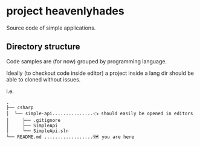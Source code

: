 # project heavenlyhades

Source code of simple applications.

## Directory structure

Code samples are (for now) grouped by programming language.

Ideally (to checkout code inside editor) a project inside a lang dir should be
able to cloned without issues.

i.e.

```cli
.
├── csharp
│  └── simple-api...............👈 should easily be opened in editors
│     ├── .gitignore
│     ├── SimpleApi
│     └── SimpleApi.sln
└── README.md ..................🗺️ you are here
```
